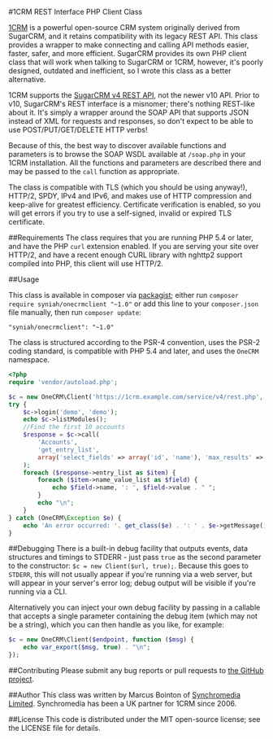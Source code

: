 #1CRM REST Interface PHP Client Class

[1CRM](http://1crm.com/) is a powerful open-source CRM system originally derived from SugarCRM, and it retains compatibility with its legacy REST API. This class provides a wrapper to make connecting and calling API methods easier, faster, safer, and more efficient. SugarCRM provides its own PHP client class that will work when talking to SugarCRM or 1CRM, however, it's poorly designed, outdated and inefficient, so I wrote this class as a better alternative. 

1CRM supports the [SugarCRM v4 REST API](http://support.sugarcrm.com/02_Documentation/04_Sugar_Developer/Sugar_Developer_Guide_7.5/70_API/Web_Services/40_Legacy_REST/SOAP_APIs/01_REST/), not the newer v10 API. Prior to v10, SugarCRM's REST interface is a misnomer; there's nothing REST-like about it. It's simply a wrapper around the SOAP API that supports JSON instead of XML for requests and responses, so don't expect to be able to use POST/PUT/GET/DELETE HTTP verbs!

Because of this, the best way to discover available functions and parameters is to browse the SOAP WSDL available at `/soap.php` in your 1CRM installation. All the functions and parameters are described there and may be passed to the `call` function as appropriate.

The class is compatible with TLS (which you should be using anyway!), HTTP/2, SPDY, IPv4 and IPv6, and makes use of HTTP compression and keep-alive for greatest efficiency. Certificate verification is enabled, so you will get errors if you try to use a self-signed, invalid or expired TLS certificate.

##Requirements
The class requires that you are running PHP 5.4 or later, and have the PHP `curl` extension enabled. If you are serving your site over HTTP/2, and have a recent enough CURL library with nghttp2 support compiled into PHP, this client will use HTTP/2.

##Usage

This class is available in composer via [packagist](https://packagist.org/packages/syniah/onecrmclient); either run `composer require syniah/onecrmclient "~1.0"` or add this line to your `composer.json` file manually, then run `composer update`:

    "syniah/onecrmclient": "~1.0"

The class is structured according to the PSR-4 convention, uses the PSR-2 coding standard, is compatible with PHP 5.4 and later, and uses the `OneCRM` namespace.

```php
<?php
require 'vendor/autoload.php';

$c = new OneCRM\Client('https://1crm.example.com/service/v4/rest.php', false);
try {
    $c->login('demo', 'demo');
    echo $c->listModules();
    //Find the first 10 accounts
    $response = $c->call(
        'Accounts',
        'get_entry_list',
        array('select_fields' => array('id', 'name'), 'max_results' => 10)
    );
    foreach ($response->entry_list as $item) {
        foreach ($item->name_value_list as $field) {
            echo $field->name, ': ', $field->value . " ";
        }
        echo "\n";
    }
} catch (OneCRM\Exception $e) {
    echo 'An error occurred: '. get_class($e) . ': ' . $e->getMessage();
}
```

##Debugging
There is a built-in debug facility that outputs events, data structures and timings to STDERR - just pass `true` as the second parameter to the constructor: `$c = new Client($url, true);`. Because this goes to `STDERR`, this will not usually appear if you're running via a web server, but will appear in your server's error log; debug output will be visible if you're running via a CLI. 

Alternatively you can inject your own debug facility by passing in a callable that accepts a single parameter containing the debug item (which may not be a string), which you can then handle as you like, for example:

```php
$c = new OneCRM\Client($endpoint, function ($msg) {
    echo var_export($msg, true) . "\n";
});
```

##Contributing
Please submit any bug reports or pull requests to [the GitHub project](https://github.com/Syniah/OneCRMClient).

##Author
This class was written by Marcus Bointon of [Synchromedia Limited](https://www.syniah.com/). Synchromedia has been a UK partner for 1CRM since 2006.

##License
This code is distributed under the MIT open-source license; see the LICENSE file for details.